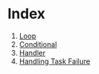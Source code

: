 # Index

1. [Loop](https://github.com/ttund21/Ansible/blob/master/RedHat/Loops/README.md)
2. [Conditional](https://github.com/ttund21/Ansible/tree/master/RedHat/Conditionals)
3. [Handler](https://github.com/ttund21/Ansible/blob/master/RedHat/Handlers/README.md)
4. [Handling Task Failure](https://github.com/ttund21/Ansible/blob/master/RedHat/ManagingTasksErrors/README.md)
